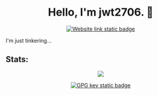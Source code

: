<h1 align="center">Hello, I'm jwt2706. 👋</h1>

<div align="center">
  <a href="https://jwt2706.ca">
    <img alt="Website link static badge" src="https://img.shields.io/badge/website-jwt2706.ca-blue?style=for-the-badge">
  </a>
</div>

I'm just tinkering...



## Stats:

<p align="center"><img src="https://github-readme-stats.vercel.app/api?username=jwt2706&show_icons=true&theme=transparent"></p>

<div align="center">
  <a href="https://jwt2706.ca/jwt2706_public.key">
    <img alt="GPG key static badge" src="https://img.shields.io/badge/GPG_key-grey?style=for-the-badge">
  </a>
</div>
